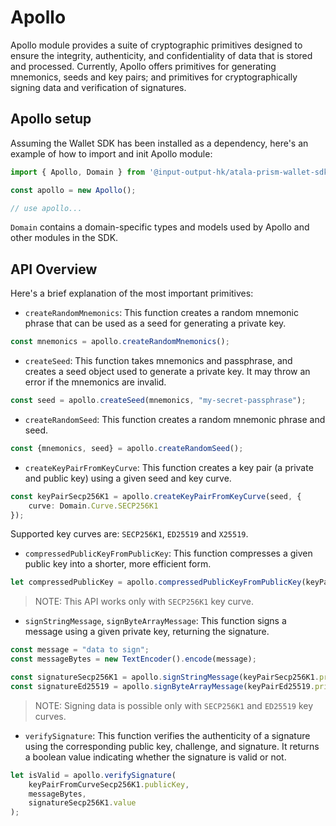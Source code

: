 # Apollo

Apollo module provides a suite of cryptographic primitives designed to ensure
the integrity, authenticity, and confidentiality of data that is stored and
processed. Currently, Apollo offers primitives for generating mnemonics, seeds
and key pairs; and primitives for cryptographically signing data and 
verification of signatures.

## Apollo setup

Assuming the Wallet SDK has been installed as a dependency, here's an example of
how to import and init Apollo module:

```ts
import { Apollo, Domain } from '@input-output-hk/atala-prism-wallet-sdk';

const apollo = new Apollo();

// use apollo...
```

`Domain` contains a domain-specific types and models used by Apollo and other 
modules in the SDK.

## API Overview
Here's a brief explanation of the most important primitives:


- `createRandomMnemonics`: This function creates a random mnemonic phrase that 
can be used as a seed for generating a private key.

```ts
const mnemonics = apollo.createRandomMnemonics();
```

- `createSeed`: This function takes mnemonics and passphrase, and creates a seed
object used to generate a private key. It may throw an error if the mnemonics are
invalid.

```ts
const seed = apollo.createSeed(mnemonics, "my-secret-passphrase");
```

- `createRandomSeed`: This function creates a random mnemonic phrase and seed.

```ts
const {mnemonics, seed} = apollo.createRandomSeed();
```

- `createKeyPairFromKeyCurve`: This function creates a key pair (a private and 
public key) using a given seed and key curve.

```ts
const keyPairSecp256K1 = apollo.createKeyPairFromKeyCurve(seed, {
    curve: Domain.Curve.SECP256K1
});
```

Supported key curves are: `SECP256K1`, `ED25519` and `X25519`.

- `compressedPublicKeyFromPublicKey`: This function compresses a given public 
key into a shorter, more efficient form.

```ts
let compressedPublicKey = apollo.compressedPublicKeyFromPublicKey(keyPairSecp256K1.publicKey);
```

> NOTE: This API works only with `SECP256K1` key curve.

- `signStringMessage`, `signByteArrayMessage`: This function signs a message 
using a given private key, returning the signature.

```ts
const message = "data to sign";
const messageBytes = new TextEncoder().encode(message);

const signatureSecp256K1 = apollo.signStringMessage(keyPairSecp256K1.privateKey, message);
const signatureEd25519 = apollo.signByteArrayMessage(keyPairEd25519.privateKey, messageBytes);
```

> NOTE: Signing data is possible only with `SECP256K1` and `ED25519` key curves.

- `verifySignature`: This function verifies the authenticity of a signature using 
the corresponding public key, challenge, and signature. It returns a boolean 
value indicating whether the signature is valid or not.

```ts
let isValid = apollo.verifySignature( 
    keyPairFromCurveSecp256K1.publicKey,
    messageBytes,
    signatureSecp256K1.value
);
```
